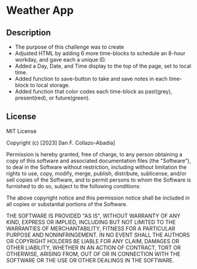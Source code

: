 # Weather App

## Description

- The purpose of this challenge was to create 
- Adjusted HTML by adding 6 more time-blocks to schedule an 8-hour workday, and gave each a unique ID.
- Added a Day, Date, and Time display to the top of the page, set to local time.
- Added function to save-button to take and save notes in each time-block to local storage.
- Added function that color codes each time-block as past(grey), present(red), or future(green).


## License
MIT License

Copyright (c) [2023] [Ian F. Collazo-Abadia]

Permission is hereby granted, free of charge, to any person obtaining a copy
of this software and associated documentation files (the "Software"), to deal
in the Software without restriction, including without limitation the rights
to use, copy, modify, merge, publish, distribute, sublicense, and/or sell
copies of the Software, and to permit persons to whom the Software is
furnished to do so, subject to the following conditions:

The above copyright notice and this permission notice shall be included in all
copies or substantial portions of the Software.

THE SOFTWARE IS PROVIDED "AS IS", WITHOUT WARRANTY OF ANY KIND, EXPRESS OR
IMPLIED, INCLUDING BUT NOT LIMITED TO THE WARRANTIES OF MERCHANTABILITY,
FITNESS FOR A PARTICULAR PURPOSE AND NONINFRINGEMENT. IN NO EVENT SHALL THE
AUTHORS OR COPYRIGHT HOLDERS BE LIABLE FOR ANY CLAIM, DAMAGES OR OTHER
LIABILITY, WHETHER IN AN ACTION OF CONTRACT, TORT OR OTHERWISE, ARISING FROM,
OUT OF OR IN CONNECTION WITH THE SOFTWARE OR THE USE OR OTHER DEALINGS IN THE
SOFTWARE.